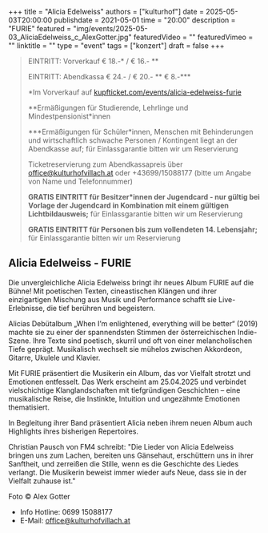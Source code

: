 +++
title = "Alicia Edelweiss"
authors = ["kulturhof"]
date = 2025-05-03T20:00:00
publishdate = 2021-05-01
time = "20:00"
description = "FURIE"
featured = "img/events/2025-05-03_AliciaEdelweiss_c_AlexGotter.jpg"
featuredVideo = ""
featuredVimeo = ""
linktitle = ""
type = "event"
tags = ["konzert"]
draft = false
+++

> EINTRITT: Vorverkauf € 18.-\* / € 16.- \*\*
> 
> EINTRITT: Abendkassa € 24.- / € 20.- \*\* € 8.-\*\*\*
>
> \*Im Vorverkauf auf [kupfticket.com/events/alicia-edelweiss-furie](https://kupfticket.com/events/alicia-edelweiss-furie)
>
> \*\*Ermäßigungen für Studierende, Lehrlinge und Mindestpensionist\*innen
> 
> \*\*\*Ermäßigungen für Schüler\*innen, Menschen mit Behinderungen und wirtschaftlich schwache Personen / Kontingent liegt an der Abendkasse auf; für Einlassgarantie bitten wir um Reservierung
>
> Ticketreservierung zum Abendkassapreis über office@kulturhofvillach.at oder +43699/15088177 (bitte um Angabe von Name und Telefonnummer)
>
> **GRATIS EINTRITT für Besitzer\*innen der Jugendcard - nur gültig bei Vorlage der Jugendcard in Kombination mit einem gültigen Lichtbildausweis;** für Einlassgarantie bitten wir um Reservierung
>
> **GRATIS EINTRITT für Personen bis zum vollendeten 14. Lebensjahr;** für Einlassgarantie bitten wir um Reservierung

## Alicia Edelweiss - FURIE

Die unvergleichliche Alicia Edelweiss bringt ihr neues Album FURIE auf die Bühne! Mit poetischen Texten, cineastischen Klängen und ihrer einzigartigen Mischung aus Musik und Performance schafft sie Live-Erlebnisse, die tief berühren und begeistern.

Alicias Debütalbum „When I’m enlightened, everything will be better“ (2019) machte sie zu einer der spannendsten Stimmen der österreichischen Indie-Szene. Ihre Texte sind poetisch, skurril und oft von einer melancholischen Tiefe geprägt. Musikalisch wechselt sie mühelos zwischen Akkordeon, Gitarre, Ukulele und Klavier.

Mit FURIE präsentiert die Musikerin ein Album, das vor Vielfalt strotzt und Emotionen entfesselt. Das Werk erscheint am 25.04.2025 und verbindet vielschichtige Klanglandschaften mit tiefgründigen Geschichten – eine musikalische Reise, die Instinkte, Intuition und ungezähmte Emotionen thematisiert.

In Begleitung ihrer Band präsentiert Alicia neben ihrem neuen Album auch Highlights ihres bisherigen Repertoires.

Christian Pausch von FM4 schreibt: "Die Lieder von Alicia Edelweiss bringen uns zum Lachen, bereiten uns Gänsehaut, erschüttern uns in ihrer Sanftheit, und zerreißen die Stille, wenn es die Geschichte des Liedes verlangt. Die Musikerin beweist immer wieder aufs Neue, dass sie in der Vielfalt zuhause ist."

Foto © Alex Gotter


- Info Hotline: 0699 15088177 
- E-Mail: office@kulturhofvillach.at
